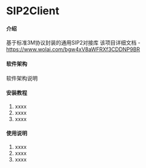 # SIP2Client

#### 介绍

基于标准3M协议封装的通用SIP2对接库
该项目详细文档 - https://www.wolai.com/bgw4xV8aWFRXf3CDDNP9BR

#### 软件架构
软件架构说明


#### 安装教程

1.  xxxx
2.  xxxx
3.  xxxx

#### 使用说明

1.  xxxx
2.  xxxx
3.  xxxx




